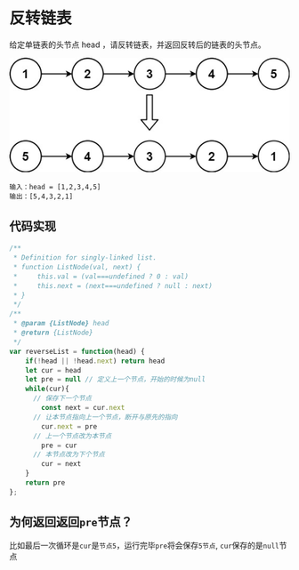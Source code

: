 # 反转链表

给定单链表的头节点 head ，请反转链表，并返回反转后的链表的头节点。

![](../images/rev1ex1.jpeg)

```
输入：head = [1,2,3,4,5]
输出：[5,4,3,2,1]
```

## 代码实现

```js
/**
 * Definition for singly-linked list.
 * function ListNode(val, next) {
 *     this.val = (val===undefined ? 0 : val)
 *     this.next = (next===undefined ? null : next)
 * }
 */
/**
 * @param {ListNode} head
 * @return {ListNode}
 */
var reverseList = function(head) {
    if(!head || !head.next) return head
    let cur = head
    let pre = null // 定义上一个节点，开始的时候为null
    while(cur){
      // 保存下一个节点
        const next = cur.next
      // 让本节点指向上一个节点，断开与原先的指向
        cur.next = pre
      // 上一个节点改为本节点
        pre = cur
      // 本节点改为下个节点
        cur = next
    }
    return pre
};
```

## 为何返回返回`pre`节点？

比如最后一次循环是`cur`是`节点5`，运行完毕`pre`将会保存`5节点`, `cur`保存的是`null`节点

